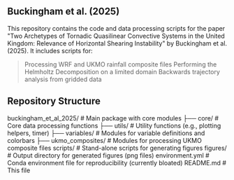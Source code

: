 ## Buckingham et al. (2025)
This repository contains the code and data processing scripts for the paper 
"Two Archetypes of Tornadic Quasilinear Convective Systems in the United Kingdom: 
Relevance of Horizontal Shearing Instability" by Buckingham et al. (2025). 
It includes scripts for:

> Processing WRF and UKMO rainfall composite files
> Performing the Helmholtz Decomposition on a limited domain
> Backwards trajectory analysis from gridded data

## Repository Structure
buckingham_et_al_2025/   # Main package with core modules
├── core/                # Core data processing functions
├── utils/               # Utility functions (e.g., plotting helpers, timer)
├── variables/           # Modules for variable definitions and colorbars
├── ukmo_composites/     # Modules for processing UKMO composite files
scripts/                 # Stand-alone scripts for generating figures
figures/                 # Output directory for generated figures (png files)
environment.yml          # Conda environment file for reproducibility (currently bloated)
README.md                # This file

